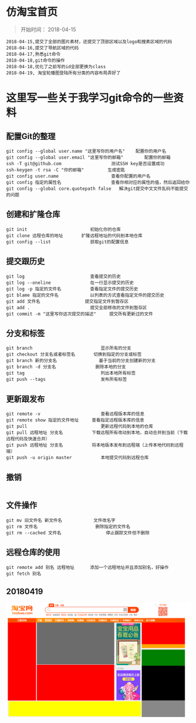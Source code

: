 # 仿淘宝首页

> 开始时间： 2018-04-15

```
2018-04-15,提交了全部的图片素材，还提交了顶部区域以及logo和搜素区域的代码
2018-04-16,提交了导航区域的代码
2018-04-17,熟悉git命令
2018-04-18,git命令的操作
2018-04-18,优化了之前写的id全部更换为class
2018-04-19, 淘宝轮播图登陆所有分类的内容布局弄好了
```

# 这里写一些关于我学习git命令的一些资料

## 配置Git的整理
```
git config --global user.name "这里写你的用户名"	配置你的用户名
git config --global user.email "这里写你的邮箱"		配置你的邮箱
ssh -T git@github.com 					测试SSH key是否设置成功
ssh-keygen -t rsa -C "你的邮箱" 		生成密匙
git config user.name 					查看你配置的用户名
git config 指定的属性名					查看你相对应的属性的值，然后返回给你
git config --global core.quotepath false   解决git提交中文文件乱码不能提交的问题

```

## 创建和扩隆仓库
```
git init        				初始化你的仓库
git clone 远程仓库的地址    	扩隆远程地址的代码到本地仓库
git config --list 				获取git的配置信息

```

## 提交跟历史
```
git log 						查看提交的历史
git log --oneline				在一行显示提交的历史
git log -p 指定的文件名			查看指定文件的提交历史
git blame 指定的文件名			以列表的方式查看指定文件的提交历史
git add 文件名  				提交指定文件到暂存区
git add .       				提交全部修改的文件到暂存区
git commit -m "这里写你这次提交的描述"		提交所有更新过的文件
```

## 分支和标签
```
git branch 							显示所有的分支
git checkout 分支名或者标签名		切换到指定的分支或标签
git branch 新的分支名 				基于当前的分支创建新的分支
git branch -d 分支名 				删除本地的分支
git tag 							列出本地所有标签
git push --tags 					发布所有标签
```

## 更新跟发布
```
git remote -v 						查看远程版本库的信息
git remote show 指定的文件地址		查看指定远程版本库的信息
git pull   							更新远程代码到本地的仓库
git pull 远程地址 分支名 			下载远程所有改动到本地，自动合并到当前（下载远程代码及快速合并）
git push 远程地址 分支名 			将本地版本发布到远程端（上传本地代码到远程端）
git push -u origin master   		本地提交代码到远程仓库
```

## 撤销
```

```

## 文件操作
```
git mv 旧文件名	新文件名			文件改名字
git rm 文件名 						删除指定的文件名
git rm --cached 文件名 				停止跟踪文件但不删除
```

## 远程仓库的使用
```
git remote add 别名 远程地址 		添加一个远程地址并且添加别名，好操作
git fetch 别名											
```


## 20180419
![20180419](https://github.com/Mackxin/taobao20180415/blob/master/20180419.png)